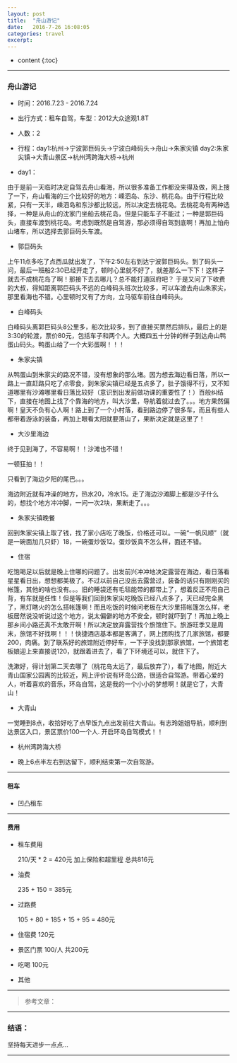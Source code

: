 ```yaml
---
layout: post
title:  "舟山游记"
date:   2016-7-26 16:08:05
categories: travel
excerpt: 
---
```


* content
{:toc}

---

### 舟山游记

* 时间：2016.7.23 - 2016.7.24
* 出行方式：租车自驾，车型：2012大众途观1.8T
* 人数：2
* 行程：day1:杭州->宁波郭巨码头->宁波白峰码头->舟山->朱家尖镇
        day2:朱家尖镇->大青山景区->杭州湾跨海大桥->杭州
        
* day1：

由于是前一天临时决定自驾去舟山看海，所以很多准备工作都没来得及做，网上搜了一下，舟山看海的三个比较好的地方：嵊泗岛、东沙、桃花岛。由于行程比较紧，只有一天半，嵊泗岛和东沙都比较远，所以决定去桃花岛。去桃花岛有两种选择，一种是从舟山的沈家门坐船去桃花岛，但是只能车子不能过；一种是郭巨码头，直接车渡到桃花岛。考虑到既然是自驾游，那必须得自驾到底啊！再加上怕舟山堵车，所以选择去郭巨码头车渡。

* 郭巨码头

上午11点多吃了点西瓜就出发了，下午2:50左右到达宁波郭巨码头。到了码头一问，最后一班船2:30已经开走了，顿时心里就不好了，就差那么一下下！这样子就去不成桃花岛了啊！那接下去去哪儿？总不能打道回府吧？
于是又问了下收费的大叔，得知距离郭巨码头不远的白峰码头班次比较多，可以车渡去舟山朱家尖，那里看海也不错。心里顿时又有了方向，立马驱车前往白峰码头。

* 白峰码头

白峰码头离郭巨码头8公里多，船次比较多，到了直接买票然后排队，最后上的是3:30的轮渡，票价80元，包括车子和两个人。大概四五十分钟的样子到达舟山鸭蛋山码头。鸭蛋山给了一个大彩蛋啊！！！

* 朱家尖镇

从鸭蛋山到朱家尖的路况不错，没有想象的那么堵。因为想去海边看日落，所以一路上一直赶路只吃了点零食，到朱家尖镇已经是五点多了，肚子饿得不行，又不知道哪里有沙滩哪里看日落比较好（意识到出发前做功课的重要性了！）百般纠结下，直接在地图上找了个靠海的地方，叫大沙里，导航着就过去了。。。地方果然偏啊！皇天不负有心人啊！路上到了一个小村落，看到路边停了很多车，而且有些人都带着游泳的装备，再加上眼看太阳就要落山了，果断决定就是这里了！

* 大沙里海边

终于见到海了，不容易啊！！沙滩也不错！

一顿狂拍！！

只看到了海边夕阳的尾巴。。。

海边附近就有冲澡的地方，热水20，冷水15。走了海边沙滩脚上都是沙子什么的，想找个地方冲冲脚，一问一次2块，果断走了。。。

* 朱家尖镇晚餐

回到朱家尖镇上取了钱，找了家小店吃了晚饭，价格还可以。一碗“一帆风顺”（就是一碗面加几只虾）18，一碗蛋炒饭12。蛋炒饭真不怎么样，面还不错。

* 住宿

吃饱喝足以后就是晚上住哪的问题了。出发前兴冲冲地决定露营在海边，看日落看星星看日出，想想都美极了。不过以前自己没出去露营过，装备的话只有刚刚买的帐篷，其他的啥也没有。。。旧的睡袋还有毛毯能带的都带上了，想着反正不用自己背，有车就是任性！但是等我们回到朱家尖吃晚饭已经八点多了，天已经完全黑了，黑灯瞎火的怎么搭帐篷啊！而且吃饭的时候问老板在大沙里搭帐篷怎么样，老板居然说没听说过这个地方，说太偏僻的地方不安全，顿时就吓到了！再加上晚上那乡间小路还真不太敢开啊！所以决定放弃露营找个旅馆住下。旅游旺季又是周末，旅馆不好找啊！！！快捷酒店基本都是客满了，网上团购找了几家旅馆，都要200，肉痛。到了联系好的旅馆附近停好车，一下子没找到那家旅馆，一个旅馆老板娘迎上来直接说120，就跟着进去了，看了下环境还可以，就住下了。

洗漱好，得计划第二天去哪了（桃花岛太远了，最后放弃了），看了地图，附近大青山国家公园离的比较近，网上评价说有环岛公路，很适合自驾游。带着心爱的人，听着喜欢的音乐，环岛自驾，这是我的一个小小的梦想啊！就是它了，大青山！

* 大青山

一觉睡到8点，收拾好吃了点早饭九点出发前往大青山。有志玲姐姐导航，顺利到达景区入口，景区票价100一个人.
开启环岛自驾模式！！

* 杭州湾跨海大桥

* 晚上6点半左右到达留下，顺利结束第一次自驾游。

---

#### 租车

* 凹凸租车

---

#### 费用

* 租车费用

    210/天 * 2 = 420元
    加上保险和超里程
    总共816元
    
* 油费

    235 + 150 = 385元
    
* 过路费

    105 + 80 + 185 + 15 + 95 = 480元
    
* 住宿费 120元

* 景区门票 100/人 共200元

* 吃喝 100元

* 其他 

---

> 参考文章：

---

### 结语：

坚持每天进步一点点...

---